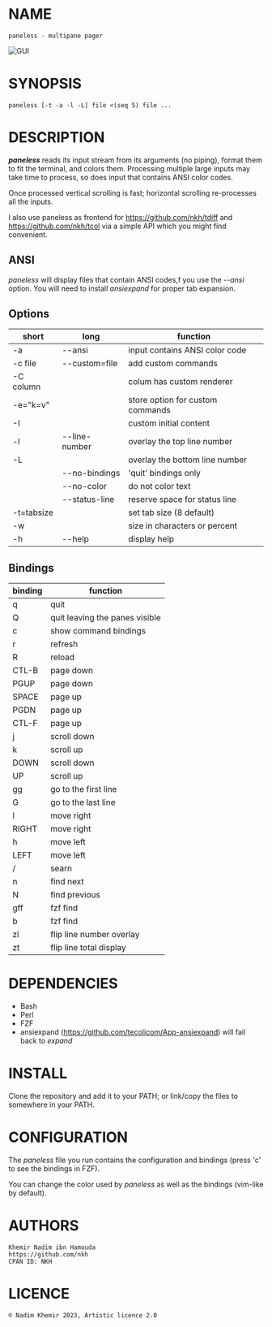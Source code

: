 # NAME

	paneless - multipane pager

![GUI](https://github.com/nkh/paneless/blob/main/media/paneless.png)

# SYNOPSIS

	paneless [-t -a -l -L] file <(seq 5) file ...

# DESCRIPTION

***paneless*** reads its input stream from its arguments (no piping), format them to fit the terminal, and colors them. Processing multiple large inputs may take time to process, so does input that contains ANSI color codes. 

Once processed vertical scrolling is fast; horizontal scrolling re-processes all the inputs.

I also use paneless as frontend for https://github.com/nkh/tdiff and https://github.com/nkh/tcol via a simple API which you might find convenient.

## ANSI

*paneless* will display files that contain ANSI codes,f you use the *--ansi* option. You will need to install *ansiexpand* for proper tab expansion.

## Options

| short      | long          | function                                         |
| ---------- | ------------- | ------------------------------------------------ |
| -a         | --ansi        | input contains ANSI color code                   |
| -c file    | --custom=file | add custom commands                              |
| -C column  |               | colum has custom renderer                        |
| -e="k=v"   |               | store option for custom commands                 |
| -I         |               |  custom initial content                          |
| -l         | --line-number | overlay the top line number                      |
| -L         |               | overlay the bottom line number                   |
|            | --no-bindings | 'quit' bindings only                             |
|            | --no-color    | do not color text                                |
|            | --status-line | reserve space for status line                    |
| -t=tabsize |               | set tab size (8 default)                         |
| -w         |               | size in characters or percent                    |
| -h         | --help        | display help                                     |

## Bindings

| binding | function                       |
| ------- | ------------------------------ |
| q       | quit                           |
| Q       | quit leaving the panes visible |
| c       | show command bindings          |
| r       | refresh                        |
| R       | reload                         |
| CTL-B   | page down                      |
| PGUP    | page down                      |
| SPACE   | page up                        |
| PGDN    | page up                        |
| CTL-F   | page up                        |
| j       | scroll down                    |
| k       | scroll up                      |
| DOWN    | scroll down                    |
| UP      | scroll up                      |
| gg      | go to the first line           |
| G       | go to the last line            |
| l       | move right                     |
| RIGHT   | move right                     |
| h       | move left                      |
| LEFT    | move left                      |
| /       | searn                          |
| n       | find next                      |
| N       | find previous                  |
| gff     | fzf find                       |
| b       | fzf find                       |
| zl      | flip line number overlay       |
| zt      | flip line total display        |

# DEPENDENCIES

- Bash
- Perl
- FZF
- ansiexpand (https://github.com/tecolicom/App-ansiexpand) will fail back to *expand*

# INSTALL

Clone the repository and add it to your PATH; or link/copy the files to somewhere in your PATH.

# CONFIGURATION

The *paneless* file you run contains the configuration and bindings (press 'c' to see the bindings in FZF).

You can change the color used by *paneless* as well as the bindings (vim-like by default).

# AUTHORS

    Khemir Nadim ibn Hamouda
    https://github.com/nkh
    CPAN ID: NKH
    
# LICENCE

	© Nadim Khemir 2023, Artistic licence 2.0
